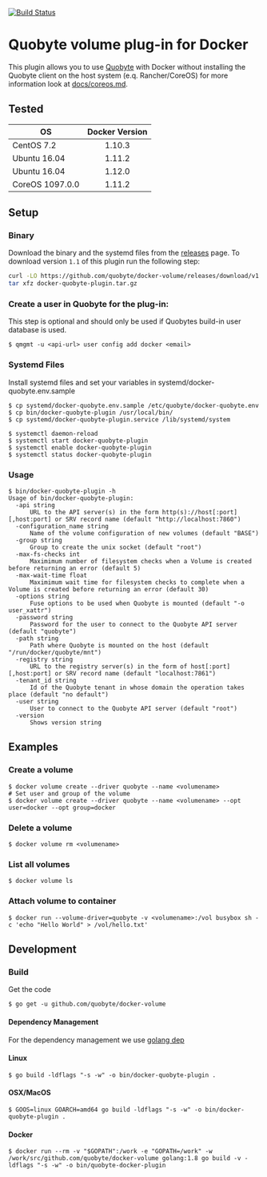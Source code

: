 [![Build Status](https://travis-ci.org/quobyte/docker-volume.svg?branch=master)](https://travis-ci.org/quobyte/docker-volume)

# Quobyte volume plug-in for Docker

This plugin allows you to use [Quobyte](https://www.quobyte.com) with Docker without installing the Quobyte client on the host system (e.q. Rancher/CoreOS) for more information look at [docs/coreos.md](docs/coreos.md).

## Tested

OS              | Docker Version
--------------- | :------------:
CentOS 7.2      |     1.10.3
Ubuntu 16.04    |     1.11.2
Ubuntu 16.04    |     1.12.0
CoreOS 1097.0.0 |     1.11.2

## Setup

### Binary

Download the binary and the systemd files from the [releases](https://github.com/quobyte/docker-volume/releases) page. To download version `1.1` of this plugin run the following step:

```bash
curl -LO https://github.com/quobyte/docker-volume/releases/download/v1.1/docker-quobyte-plugin.tar.gz
tar xfz docker-quobyte-plugin.tar.gz
```

### Create a user in Quobyte for the plug-in:

This step is optional and should only be used if Quobytes build-in user database is used.

```
$ qmgmt -u <api-url> user config add docker <email>
```

### Systemd Files

Install systemd files and set your variables in systemd/docker-quobyte.env.sample

```
$ cp systemd/docker-quobyte.env.sample /etc/quobyte/docker-quobyte.env
$ cp bin/docker-quobyte-plugin /usr/local/bin/
$ cp systemd/docker-quobyte-plugin.service /lib/systemd/system

$ systemctl daemon-reload
$ systemctl start docker-quobyte-plugin
$ systemctl enable docker-quobyte-plugin
$ systemctl status docker-quobyte-plugin
```

### Usage

```
$ bin/docker-quobyte-plugin -h
Usage of bin/docker-quobyte-plugin:
  -api string
      URL to the API server(s) in the form http(s)://host[:port][,host:port] or SRV record name (default "http://localhost:7860")
  -configuration_name string
      Name of the volume configuration of new volumes (default "BASE")
  -group string
      Group to create the unix socket (default "root")
  -max-fs-checks int
      Maximimum number of filesystem checks when a Volume is created before returning an error (default 5)
  -max-wait-time float
      Maximimum wait time for filesystem checks to complete when a Volume is created before returning an error (default 30)
  -options string
      Fuse options to be used when Quobyte is mounted (default "-o user_xattr")
  -password string
      Password for the user to connect to the Quobyte API server (default "quobyte")
  -path string
      Path where Quobyte is mounted on the host (default "/run/docker/quobyte/mnt")
  -registry string
      URL to the registry server(s) in the form of host[:port][,host:port] or SRV record name (default "localhost:7861")
  -tenant_id string
      Id of the Quobyte tenant in whose domain the operation takes place (default "no default")
  -user string
      User to connect to the Quobyte API server (default "root")
  -version
      Shows version string
```

## Examples

### Create a volume

```
$ docker volume create --driver quobyte --name <volumename>
# Set user and group of the volume
$ docker volume create --driver quobyte --name <volumename> --opt user=docker --opt group=docker
```

### Delete a volume

```
$ docker volume rm <volumename>
```

### List all volumes

```
$ docker volume ls
```

### Attach volume to container

```
$ docker run --volume-driver=quobyte -v <volumename>:/vol busybox sh -c 'echo "Hello World" > /vol/hello.txt'
```

## Development

### Build

Get the code

```
$ go get -u github.com/quobyte/docker-volume
```

#### Dependency Management

For the dependency management we use [golang dep](https://github.com/golang/dep)

#### Linux

```
$ go build -ldflags "-s -w" -o bin/docker-quobyte-plugin .
```

#### OSX/MacOS

```
$ GOOS=linux GOARCH=amd64 go build -ldflags "-s -w" -o bin/docker-quobyte-plugin .
```

#### Docker

```
$ docker run --rm -v "$GOPATH":/work -e "GOPATH=/work" -w /work/src/github.com/quobyte/docker-volume golang:1.8 go build -v -ldflags "-s -w" -o bin/quobyte-docker-plugin
```
